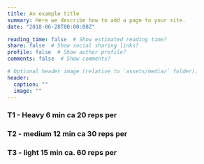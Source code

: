 ```yaml
---
title: An example title
summary: Here we describe how to add a page to your site.
date: "2018-06-28T00:00:00Z"

reading_time: false  # Show estimated reading time?
share: false  # Show social sharing links?
profile: false  # Show author profile?
comments: false  # Show comments?

# Optional header image (relative to `assets/media/` folder).
header:
  caption: ""
  image: ""
---
```

<h3> T1 - Heavy 6 min ca 20 reps per </h3>
<p id="firstId"></p>

<h3> T2 - medium 12 min ca 30 reps per </h3>
<p id="secId"></p>
<p id="secaId"></p>

<h3> T3 - light 15 min ca. 60 reps  per</h3>
<p id="thirdId"></p>
<p id="thirdaId"></p>
<p id="thirdbId"></p>

<script language="JavaScript">

function firstRandom() {
    var firstRandom = [
"snatch",
"Clean and Jerk",
"HSPU",
"Heavy squat"
];
return firstRandom[Math.floor((Math.random() * 3.99))];
}

function secRandom() {
    var secRandom = [
"squat",
"deadlift",
"pushpress",
"row",
"push-up",
"pull-up"
];
return secRandom[Math.floor((Math.random() * 5.99))];
}

function secRandoma() {
    var secRandom = [
"squat",
"deadlift",
"pushpress",
"row",
"push-up",
"pull-up"
];
return secRandom[Math.floor((Math.random() * 5.99))];
}

function thirdRandom() {
    var thirdRandom = [
"DU",
"burpee",
"hollowhold",
"superman",
"kbswing",
"sprint",
"airsqaut",
"bandpull",
"cuban press"
];
return thirdRandom[Math.floor((Math.random() * 8.99))];
}

function thirdRandoma() {
    var thirdRandom = [
"DU",
"burpee",
"hollowhold",
"superman",
"kbswing",
"sprint",
"airsqaut",
"bandpull",
"cuban press"
];
return thirdRandom[Math.floor((Math.random() * 8.99))];
}

function thirdRandomb() {
    var thirdRandom = [
"DU",
"burpee",
"hollowhold",
"superman",
"kbswing",
"sprint",
"airsqaut",
"bandpull",
"cuban press"
];
return thirdRandom[Math.floor((Math.random() * 8.99))];
}

document.getElementById("firstId").innerHTML = firstRandom();
document.getElementById("secId").innerHTML = secRandom();
document.getElementById("secaId").innerHTML = secRandoma();
document.getElementById("thirdId").innerHTML = thirdRandom();
document.getElementById("thirdaId").innerHTML = thirdRandoma();
document.getElementById("thirdbId").innerHTML = thirdRandomb();
</script>